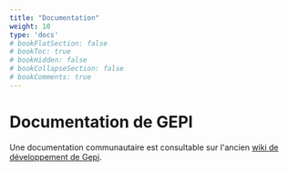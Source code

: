 ```yaml
---
title: "Documentation"
weight: 10
type: 'docs'
# bookFlatSection: false
# bookToc: true
# bookHidden: false
# bookCollapseSection: false
# bookComments: true
---
```

# Documentation de GEPI

Une documentation communautaire est consultable sur l'ancien [wiki de développement de Gepi](https://www.sylogix.org/projects/gepi/wiki).
